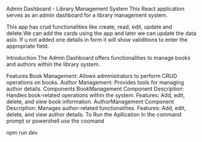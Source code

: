 Admin Dashboard - Library Management System
This React application serves as an admin dashboard for a library management system.

This app has crud functionalities like create, read, edit, update and delete.We can add the cards using the app and later we can update the data aslo. If u not added one details in form it will show validitions to enter the appropriate field.

Introduction
The Admin Dashboard offers functionalities to manage books and authors within the library system.

Features
Book Management: Allows administrators to perform CRUD operations on books.
Author Management: Provides tools for managing author details.
Components
BookManagement Component
Description: Handles book-related operations within the system.
Features: Add, edit, delete, and view book information.
AuthorManagement Component
Description: Manages author-related functionalities.
Features: Add, edit, delete, and view author details.
To Run the Apllication
In the command prompt or powershell use the coomand

npm run dev


